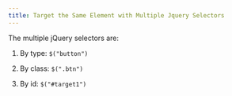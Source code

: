 ```yaml
---
title: Target the Same Element with Multiple Jquery Selectors
---
```

The multiple jQuery selectors are:

1.  By type: `$("button")`
2.  By class: `$(".btn")`
3.  By id: `$("#target1")`

    <script>
      $(document).ready(function() {
        $("button").addClass("animated");
        $(".btn").addClass("shake");
        $("#target1").addClass("btn-primary");
      });
    </script>